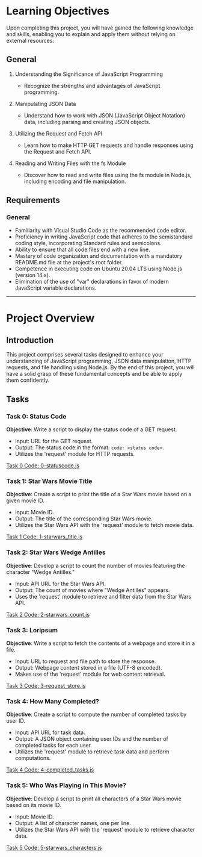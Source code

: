 # Learning Objectives

Upon completing this project, you will have gained the following knowledge and skills, enabling you to explain and apply them without relying on external resources:

## General

1. Understanding the Significance of JavaScript Programming
   - Recognize the strengths and advantages of JavaScript programming.

2. Manipulating JSON Data
   - Understand how to work with JSON (JavaScript Object Notation) data, including parsing and creating JSON objects.

3. Utilizing the Request and Fetch API
   - Learn how to make HTTP GET requests and handle responses using the Request and Fetch API.

4. Reading and Writing Files with the fs Module
   - Discover how to read and write files using the fs module in Node.js, including encoding and file manipulation.

## Requirements

### General

- Familiarity with Visual Studio Code as the recommended code editor.
- Proficiency in writing JavaScript code that adheres to the semistandard coding style, incorporating Standard rules and semicolons.
- Ability to ensure that all code files end with a new line.
- Mastery of code organization and documentation with a mandatory README.md file at the project's root folder.
- Competence in executing code on Ubuntu 20.04 LTS using Node.js (version 14.x).
- Elimination of the use of "var" declarations in favor of modern JavaScript variable declarations.

---

# Project Overview

## Introduction

This project comprises several tasks designed to enhance your understanding of JavaScript programming, JSON data manipulation, HTTP requests, and file handling using Node.js. By the end of this project, you will have a solid grasp of these fundamental concepts and be able to apply them confidently.

## Tasks

### Task 0: Status Code

**Objective**: Write a script to display the status code of a GET request.

- Input: URL for the GET request.
- Output: The status code in the format: `code: <status code>`.
- Utilizes the 'request' module for HTTP requests.

[Task 0 Code: 0-statuscode.js](https://github.com/alx_javascript/javascript-network/blob/main/0-statuscode.js)

### Task 1: Star Wars Movie Title

**Objective**: Create a script to print the title of a Star Wars movie based on a given movie ID.

- Input: Movie ID.
- Output: The title of the corresponding Star Wars movie.
- Utilizes the Star Wars API with the 'request' module to fetch movie data.

[Task 1 Code: 1-starwars_title.js](https://github.com/alx_javascript/javascript-network/blob/main/1-starwars_title.js)

### Task 2: Star Wars Wedge Antilles

**Objective**: Develop a script to count the number of movies featuring the character "Wedge Antilles."

- Input: API URL for the Star Wars API.
- Output: The count of movies where "Wedge Antilles" appears.
- Uses the 'request' module to retrieve and filter data from the Star Wars API.

[Task 2 Code: 2-starwars_count.js](https://github.com/alx_javascript/javascript-network/blob/main/2-starwars_count.js)

### Task 3: Loripsum

**Objective**: Write a script to fetch the contents of a webpage and store it in a file.

- Input: URL to request and file path to store the response.
- Output: Webpage content stored in a file (UTF-8 encoded).
- Makes use of the 'request' module for web content retrieval.

[Task 3 Code: 3-request_store.js](https://github.com/alx_javascript/javascript-network/blob/main/3-request_store.js)

### Task 4: How Many Completed?

**Objective**: Create a script to compute the number of completed tasks by user ID.

- Input: API URL for task data.
- Output: A JSON object containing user IDs and the number of completed tasks for each user.
- Utilizes the 'request' module to retrieve task data and perform computations.

[Task 4 Code: 4-completed_tasks.js](https://github.com/alx_javascript/javascript-network/blob/main/4-completed_tasks.js)

### Task 5: Who Was Playing in This Movie?

**Objective**: Develop a script to print all characters of a Star Wars movie based on its movie ID.

- Input: Movie ID.
- Output: A list of character names, one per line.
- Utilizes the Star Wars API with the 'request' module to retrieve character data.

[Task 5 Code: 5-starwars_characters.js](https://github.com/alx_javascript/javascript-network/blob/main/5-starwars_characters.js)

